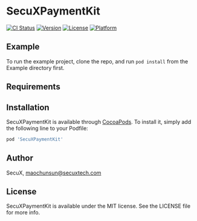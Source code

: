 # SecuXPaymentKit

[![CI Status](https://img.shields.io/travis/maochuns/SecuXPaymentKit.svg?style=flat)](https://travis-ci.org/maochuns/SecuXPaymentKit)
[![Version](https://img.shields.io/cocoapods/v/SecuXPaymentKit.svg?style=flat)](https://cocoapods.org/pods/SecuXPaymentKit)
[![License](https://img.shields.io/cocoapods/l/SecuXPaymentKit.svg?style=flat)](https://cocoapods.org/pods/SecuXPaymentKit)
[![Platform](https://img.shields.io/cocoapods/p/SecuXPaymentKit.svg?style=flat)](https://cocoapods.org/pods/SecuXPaymentKit)

## Example

To run the example project, clone the repo, and run `pod install` from the Example directory first.

## Requirements

## Installation

SecuXPaymentKit is available through [CocoaPods](https://cocoapods.org). To install
it, simply add the following line to your Podfile:

```ruby
pod 'SecuXPaymentKit'
```

## Author

SecuX, maochunsun@secuxtech.com

## License

SecuXPaymentKit is available under the MIT license. See the LICENSE file for more info.
